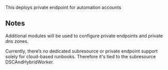This deploys private endpoint for automation accounts

## Notes

Additional modules will be used to configure private endpoints and private dns zones.

Currently, there’s no dedicated subresource or private endpoint support solely for cloud-based runbooks. Therefore it's tied to the subresource DSCAndHybridWorker.
